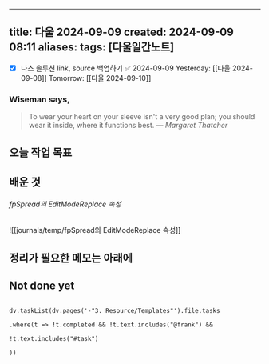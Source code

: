  ---
title: 다울 2024-09-09
created: 2024-09-09 08:11
aliases: 
tags: [다울일간노트]
---
- [x] 나스 솔루션 link, source 백업하기 ✅ 2024-09-09
Yesterday: [[다울 2024-09-08]]
Tomorrow: [[다울 2024-09-10]]

### Wiseman says,
> To wear your heart on your sleeve isn't a very good plan; you should wear it inside, where it functions best.
> — <cite>Margaret Thatcher</cite>


## 오늘 작업 목표




## 배운 것
###### fpSpread의 EditModeReplace 속성
![[journals/temp/fpSpread의 EditModeReplace 속성]]





## 정리가 필요한 메모는 아래에



## Not done yet

```dataviewjs

dv.taskList(dv.pages('-"3. Resource/Templates"').file.tasks

.where(t => !t.completed && !t.text.includes("@frank") &&

!t.text.includes("#task")

))

```
